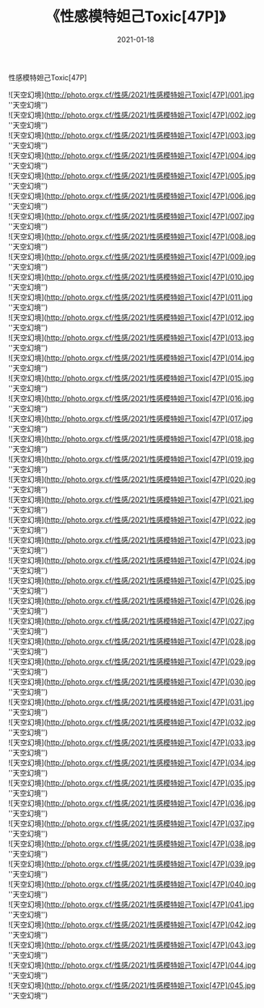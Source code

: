 ﻿---
layout: post
title:  《性感模特妲己Toxic[47P]》
date:   2021-01-18
img: http://photo.orgx.cf/性感/2021/性感模特妲己Toxic[47P]/000.jpg
tags: [美女, 性感, 泳衣]
---

性感模特妲己Toxic[47P]



![天空幻境](http://photo.orgx.cf/性感/2021/性感模特妲己Toxic[47P]/001.jpg ''天空幻境'') <br>
![天空幻境](http://photo.orgx.cf/性感/2021/性感模特妲己Toxic[47P]/002.jpg ''天空幻境'') <br>
![天空幻境](http://photo.orgx.cf/性感/2021/性感模特妲己Toxic[47P]/003.jpg ''天空幻境'') <br>
![天空幻境](http://photo.orgx.cf/性感/2021/性感模特妲己Toxic[47P]/004.jpg ''天空幻境'') <br>
![天空幻境](http://photo.orgx.cf/性感/2021/性感模特妲己Toxic[47P]/005.jpg ''天空幻境'') <br>
![天空幻境](http://photo.orgx.cf/性感/2021/性感模特妲己Toxic[47P]/006.jpg ''天空幻境'') <br>
![天空幻境](http://photo.orgx.cf/性感/2021/性感模特妲己Toxic[47P]/007.jpg ''天空幻境'') <br>
![天空幻境](http://photo.orgx.cf/性感/2021/性感模特妲己Toxic[47P]/008.jpg ''天空幻境'') <br>
![天空幻境](http://photo.orgx.cf/性感/2021/性感模特妲己Toxic[47P]/009.jpg ''天空幻境'') <br>
![天空幻境](http://photo.orgx.cf/性感/2021/性感模特妲己Toxic[47P]/010.jpg ''天空幻境'') <br>
![天空幻境](http://photo.orgx.cf/性感/2021/性感模特妲己Toxic[47P]/011.jpg ''天空幻境'') <br>
![天空幻境](http://photo.orgx.cf/性感/2021/性感模特妲己Toxic[47P]/012.jpg ''天空幻境'') <br>
![天空幻境](http://photo.orgx.cf/性感/2021/性感模特妲己Toxic[47P]/013.jpg ''天空幻境'') <br>
![天空幻境](http://photo.orgx.cf/性感/2021/性感模特妲己Toxic[47P]/014.jpg ''天空幻境'') <br>
![天空幻境](http://photo.orgx.cf/性感/2021/性感模特妲己Toxic[47P]/015.jpg ''天空幻境'') <br>
![天空幻境](http://photo.orgx.cf/性感/2021/性感模特妲己Toxic[47P]/016.jpg ''天空幻境'') <br>
![天空幻境](http://photo.orgx.cf/性感/2021/性感模特妲己Toxic[47P]/017.jpg ''天空幻境'') <br>
![天空幻境](http://photo.orgx.cf/性感/2021/性感模特妲己Toxic[47P]/018.jpg ''天空幻境'') <br>
![天空幻境](http://photo.orgx.cf/性感/2021/性感模特妲己Toxic[47P]/019.jpg ''天空幻境'') <br>
![天空幻境](http://photo.orgx.cf/性感/2021/性感模特妲己Toxic[47P]/020.jpg ''天空幻境'') <br>
![天空幻境](http://photo.orgx.cf/性感/2021/性感模特妲己Toxic[47P]/021.jpg ''天空幻境'') <br>
![天空幻境](http://photo.orgx.cf/性感/2021/性感模特妲己Toxic[47P]/022.jpg ''天空幻境'') <br>
![天空幻境](http://photo.orgx.cf/性感/2021/性感模特妲己Toxic[47P]/023.jpg ''天空幻境'') <br>
![天空幻境](http://photo.orgx.cf/性感/2021/性感模特妲己Toxic[47P]/024.jpg ''天空幻境'') <br>
![天空幻境](http://photo.orgx.cf/性感/2021/性感模特妲己Toxic[47P]/025.jpg ''天空幻境'') <br>
![天空幻境](http://photo.orgx.cf/性感/2021/性感模特妲己Toxic[47P]/026.jpg ''天空幻境'') <br>
![天空幻境](http://photo.orgx.cf/性感/2021/性感模特妲己Toxic[47P]/027.jpg ''天空幻境'') <br>
![天空幻境](http://photo.orgx.cf/性感/2021/性感模特妲己Toxic[47P]/028.jpg ''天空幻境'') <br>
![天空幻境](http://photo.orgx.cf/性感/2021/性感模特妲己Toxic[47P]/029.jpg ''天空幻境'') <br>
![天空幻境](http://photo.orgx.cf/性感/2021/性感模特妲己Toxic[47P]/030.jpg ''天空幻境'') <br>
![天空幻境](http://photo.orgx.cf/性感/2021/性感模特妲己Toxic[47P]/031.jpg ''天空幻境'') <br>
![天空幻境](http://photo.orgx.cf/性感/2021/性感模特妲己Toxic[47P]/032.jpg ''天空幻境'') <br>
![天空幻境](http://photo.orgx.cf/性感/2021/性感模特妲己Toxic[47P]/033.jpg ''天空幻境'') <br>
![天空幻境](http://photo.orgx.cf/性感/2021/性感模特妲己Toxic[47P]/034.jpg ''天空幻境'') <br>
![天空幻境](http://photo.orgx.cf/性感/2021/性感模特妲己Toxic[47P]/035.jpg ''天空幻境'') <br>
![天空幻境](http://photo.orgx.cf/性感/2021/性感模特妲己Toxic[47P]/036.jpg ''天空幻境'') <br>
![天空幻境](http://photo.orgx.cf/性感/2021/性感模特妲己Toxic[47P]/037.jpg ''天空幻境'') <br>
![天空幻境](http://photo.orgx.cf/性感/2021/性感模特妲己Toxic[47P]/038.jpg ''天空幻境'') <br>
![天空幻境](http://photo.orgx.cf/性感/2021/性感模特妲己Toxic[47P]/039.jpg ''天空幻境'') <br>
![天空幻境](http://photo.orgx.cf/性感/2021/性感模特妲己Toxic[47P]/040.jpg ''天空幻境'') <br>
![天空幻境](http://photo.orgx.cf/性感/2021/性感模特妲己Toxic[47P]/041.jpg ''天空幻境'') <br>
![天空幻境](http://photo.orgx.cf/性感/2021/性感模特妲己Toxic[47P]/042.jpg ''天空幻境'') <br>
![天空幻境](http://photo.orgx.cf/性感/2021/性感模特妲己Toxic[47P]/043.jpg ''天空幻境'') <br>
![天空幻境](http://photo.orgx.cf/性感/2021/性感模特妲己Toxic[47P]/044.jpg ''天空幻境'') <br>
![天空幻境](http://photo.orgx.cf/性感/2021/性感模特妲己Toxic[47P]/045.jpg ''天空幻境'') <br>